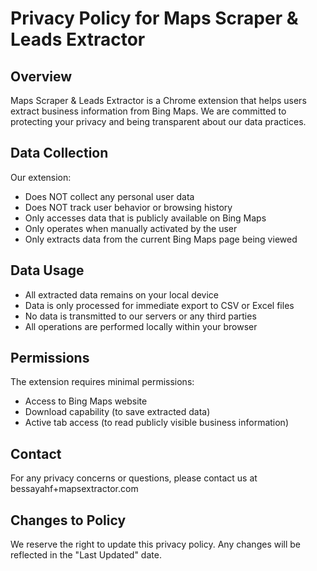 # Privacy Policy for Maps Scraper & Leads Extractor


## Overview
Maps Scraper & Leads Extractor is a Chrome extension that helps users extract business information from Bing Maps. We are committed to protecting your privacy and being transparent about our data practices.

## Data Collection
Our extension:
- Does NOT collect any personal user data
- Does NOT track user behavior or browsing history
- Only accesses data that is publicly available on Bing Maps
- Only operates when manually activated by the user
- Only extracts data from the current Bing Maps page being viewed

## Data Usage
- All extracted data remains on your local device
- Data is only processed for immediate export to CSV or Excel files
- No data is transmitted to our servers or any third parties
- All operations are performed locally within your browser

## Permissions
The extension requires minimal permissions:
- Access to Bing Maps website
- Download capability (to save extracted data)
- Active tab access (to read publicly visible business information)

## Contact
For any privacy concerns or questions, please contact us at bessayahf+mapsextractor.com

## Changes to Policy
We reserve the right to update this privacy policy. Any changes will be reflected in the "Last Updated" date.
